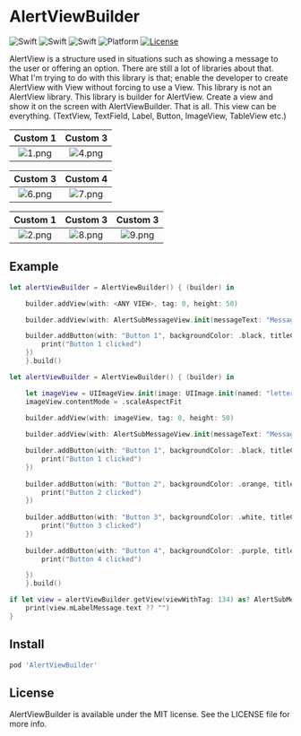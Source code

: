 # AlertViewBuilder

![Swift](https://img.shields.io/badge/Swift-5.0-orange.svg)
![Swift](https://img.shields.io/badge/Swift-4.2-orange.svg)
![Swift](https://img.shields.io/badge/Swift-4.0-orange.svg)
![Platform](https://img.shields.io/badge/Platform-iOS-lightgrey.svg)
[![License](https://img.shields.io/badge/license-MIT-green.svg)](https://github.com/yucelokan/AlertBuilder/blob/master/LICENSE)

AlertView is a structure used in situations such as showing a message to the user or offering an option. There are still a lot of libraries about that. What I'm trying to do with this library is that; enable the developer to create AlertView with View without forcing to use a View. This library is not an AlertView library. This library is builder for AlertView. Create a view and show it on the screen with AlertViewBuilder. That is all. This view can be everything. (TextView, TextField, Label, Button, ImageView, TableView etc.)

| Custom 1 | Custom 3 |
|:---:|:---:|
| ![1.png](https://github.com/yucelokan/AlertBuilder/blob/master/images/1.png) | ![4.png](https://github.com/yucelokan/AlertBuilder/blob/master/images/4.png) |

| Custom 3 | Custom 4 |
|:---:|:---:|
| ![6.png](https://github.com/yucelokan/AlertBuilder/blob/master/images/6.png) | ![7.png](https://github.com/yucelokan/AlertBuilder/blob/master/images/7.png) |


| Custom 1 | Custom 3 | Custom 3 |
|:---:|:---:|:---:|
| ![2.png](https://github.com/yucelokan/AlertBuilder/blob/master/images/2.png) | ![8.png](https://github.com/yucelokan/AlertBuilder/blob/master/images/8.png) | ![9.png](https://github.com/yucelokan/AlertBuilder/blob/master/images/9.png) |

## Example

```swift
let alertViewBuilder = AlertViewBuilder() { (builder) in

    builder.addView(with: <ANY VIEW>, tag: 0, height: 50)

    builder.addView(with: AlertSubMessageView.init(messageText: "Message with image"), tag: 134, height: 40)

    builder.addButton(with: "Button 1", backgroundColor: .black, titleColor: .white, font: UIFont.systemFont(ofSize: 15), height: 40, action: {
        print("Button 1 clicked")
    })
    }.build()
```

```swift
let alertViewBuilder = AlertViewBuilder() { (builder) in

    let imageView = UIImageView.init(image: UIImage.init(named: "letter")?.withAlignmentRectInsets(UIEdgeInsets.init(top: -5, left: 5, bottom: -5, right: 5)))
    imageView.contentMode = .scaleAspectFit

    builder.addView(with: imageView, tag: 0, height: 50)
    
    builder.addView(with: AlertSubMessageView.init(messageText: "Message with image"), tag: 134, height: 40)

    builder.addButton(with: "Button 1", backgroundColor: .black, titleColor: .white, font: UIFont.systemFont(ofSize: 15), height: 40, action: {
        print("Button 1 clicked")
    })
    
    builder.addButton(with: "Button 2", backgroundColor: .orange, titleColor: .white, font: UIFont.systemFont(ofSize: 15), height: 40, action: {
        print("Button 2 clicked")
    })
    
    builder.addButton(with: "Button 3", backgroundColor: .white, titleColor: .black, font: UIFont.systemFont(ofSize: 15), height: 40, action: {
        print("Button 3 clicked")
    })
    
    builder.addButton(with: "Button 4", backgroundColor: .purple, titleColor: .white, font: UIFont.systemFont(ofSize: 15), height: 40, action: {
        print("Button 4 clicked")

    })
    }.build()
```

```swift
if let view = alertViewBuilder.getView(viewWithTag: 134) as? AlertSubMessageView{
    print(view.mLabelMessage.text ?? "")
}
```
## Install

```ruby
pod 'AlertViewBuilder' 
```
## License

AlertViewBuilder is available under the MIT license. See the LICENSE file for more info.
